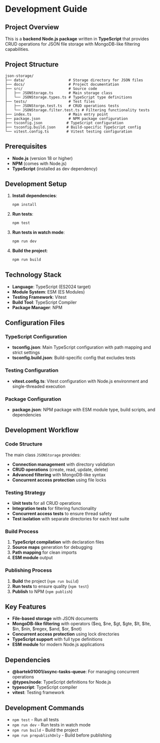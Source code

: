 # Development Guide

## Project Overview

This is a **backend Node.js package** written in **TypeScript** that provides CRUD operations for JSON file storage with MongoDB-like filtering capabilities.

## Project Structure

```
json-storage/
├── data/                    # Storage directory for JSON files
├── docs/                    # Project documentation
├── src/                     # Source code
│   ├── JSONStorage.ts       # Main storage class
│   └── JSONStorage.types.ts # TypeScript type definitions
├── tests/                   # Test files
│   ├── JSONStorge.test.ts   # CRUD operations tests
│   └── JSONStorage.filter.test.ts # Filtering functionality tests
├── index.ts                 # Main entry point
├── package.json             # NPM package configuration
├── tsconfig.json           # TypeScript configuration
├── tsconfig.build.json     # Build-specific TypeScript config
└── vitest.config.ts        # Vitest testing configuration
```

## Prerequisites

- **Node.js** (version 18 or higher)
- **NPM** (comes with Node.js)
- **TypeScript** (installed as dev dependency)

## Development Setup

1. **Install dependencies**:
   ```bash
   npm install
   ```

2. **Run tests**:
   ```bash
   npm test
   ```

3. **Run tests in watch mode**:
   ```bash
   npm run dev
   ```

4. **Build the project**:
   ```bash
   npm run build
   ```

## Technology Stack

- **Language**: TypeScript (ES2024 target)
- **Module System**: ESM (ES Modules)
- **Testing Framework**: Vitest
- **Build Tool**: TypeScript Compiler
- **Package Manager**: NPM

## Configuration Files

### TypeScript Configuration

- **tsconfig.json**: Main TypeScript configuration with path mapping and strict settings
- **tsconfig.build.json**: Build-specific config that excludes tests

### Testing Configuration

- **vitest.config.ts**: Vitest configuration with Node.js environment and single-threaded execution

### Package Configuration

- **package.json**: NPM package with ESM module type, build scripts, and dependencies

## Development Workflow

### Code Structure

The main class `JSONStorage` provides:
- **Connection management** with directory validation
- **CRUD operations** (create, read, update, delete)
- **Advanced filtering** with MongoDB-like syntax
- **Concurrent access protection** using file locks

### Testing Strategy

- **Unit tests** for all CRUD operations
- **Integration tests** for filtering functionality
- **Concurrent access tests** to ensure thread safety
- **Test isolation** with separate directories for each test suite

### Build Process

1. **TypeScript compilation** with declaration files
2. **Source maps** generation for debugging
3. **Path mapping** for clean imports
4. **ESM module** output

### Publishing Process

1. **Build** the project (`npm run build`)
2. **Run tests** to ensure quality (`npm test`)
3. **Publish** to NPM (`npm publish`)

## Key Features

- **File-based storage** with JSON documents
- **MongoDB-like filtering** with operators ($eq, $ne, $gt, $gte, $lt, $lte, $in, $nin, $regex, $and, $or, $not)
- **Concurrent access protection** using lock directories
- **TypeScript support** with full type definitions
- **ESM module** for modern Node.js applications

## Dependencies

- **@bartek01001/async-tasks-queue**: For managing concurrent operations
- **@types/node**: TypeScript definitions for Node.js
- **typescript**: TypeScript compiler
- **vitest**: Testing framework

## Development Commands

- `npm test` - Run all tests
- `npm run dev` - Run tests in watch mode
- `npm run build` - Build the project
- `npm run prepublishOnly` - Build before publishing

